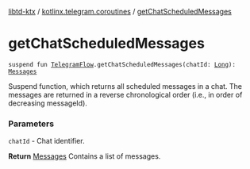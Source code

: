 [libtd-ktx](../index.md) / [kotlinx.telegram.coroutines](index.md) / [getChatScheduledMessages](./get-chat-scheduled-messages.md)

# getChatScheduledMessages

`suspend fun `[`TelegramFlow`](../kotlinx.telegram.core/-telegram-flow/index.md)`.getChatScheduledMessages(chatId: `[`Long`](https://kotlinlang.org/api/latest/jvm/stdlib/kotlin/-long/index.html)`): `[`Messages`](https://tdlibx.github.io/td/docs/org/drinkless/td/libcore/telegram/TdApi.Messages.html)

Suspend function, which returns all scheduled messages in a chat. The messages are returned in a
reverse chronological order (i.e., in order of decreasing messageId).

### Parameters

`chatId` - Chat identifier.

**Return**
[Messages](https://tdlibx.github.io/td/docs/org/drinkless/td/libcore/telegram/TdApi.Messages.html) Contains a list of messages.

